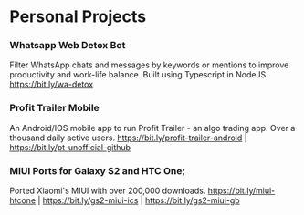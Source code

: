 # Personal Projects

### Whatsapp Web Detox Bot 
Filter WhatsApp chats and messages by keywords or mentions to improve productivity and work-life balance.
Built using Typescript in NodeJS
https://bit.ly/wa-detox

### Profit Trailer Mobile
An Android/IOS mobile app to run Profit Trailer - an algo trading app. 
Over a thousand daily active users.
https://bit.ly/profit-trailer-android | https://bit.ly/pt-unofficial-github

### MIUI Ports for Galaxy S2 and HTC One;
Ported Xiaomi's MIUI with over 200,000 downloads.
https://bit.ly/miui-htcone | https://bit.ly/gs2-miui-ics | https://bit.ly/gs2-miui-gb

